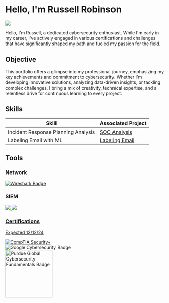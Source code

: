 # Hello, I'm Russell Robinson
<a href="https://www.linkedin.com/in/russell-robinson-a54ba6112/"><img src="https://img.shields.io/badge/-LinkedIn-0072b1?&style=for-the-badge&logo=linkedin&logoColor=white" /></a>


Hello, I'm Russell, a dedicated cybersecurity enthusiast. While I'm early in my career, I've actively engaged in various certifications and challenges that have significantly shaped my path and fueled my passion for the field.

## Objective
This portfolio offers a glimpse into my professional journey, emphasizing my key achievements and commitment to cybersecurity. Whether I'm developing innovative solutions, analyzing data-driven insights, or tackling complex challenges, I bring a mix of creativity, technical expertise, and a relentless drive for continuous learning to every project.

## Skills


| Skill                                         | Associated Project         |
|-----------------------------------------------|----------------------------|
| Incident Response Planning Analysis      | <a href="https://github.com/Russell-Robinson/Russell-Robinson.github.io/blob/b408d70e8299af4236ea1e122d2a50a1a727543f/2023%20Tesla_Incident-report-analysis.pdf">SOC Analysis</a>|
| Labeling Email with ML | <a href="https://github.com/Russell-Robinson/Russell-Robinson/blob/3462cccb6463d30f55897c4fcd7811340a40a725/Russell_project_(1).ipynb"> Labeling Email</a>|

## Tools

### Network
<div>
<a href="https://www.wireshark.org" target="_blank">
    <img src="https://img.shields.io/badge/-Wireshark-1679A7?style=for-the-badge&logo=Wireshark&logoColor=white" alt="Wireshark Badge">
</a>

    

</div>

### SIEM
<div>
<a href="https://www.splunk.com" target="_blank">    
<img src="https://img.shields.io/badge/-Splunk-000000?&style=for-the-badge&logo=Splunk&logoColor=white" />
<a href="https://www.elastic.co" target="_blank">
    <img src="https://img.shields.io/badge/-Elastic-005571?&style=for-the-badge&logo=Elastic&logoColor=white" />
<div>

 ### Certifications
 <div>
 
 <a href="#" title="Expectancy: December 2024">Expected 12/12/24</a>
 <div>
    <a href="https://www.comptia.com" target="_blank">    
        <img src="https://img.shields.io/badge/-Security%2B-FF0000?&style=for-the-badge&logo=CompTIA&logoColor=white" alt="CompTIA Security+" />
    </a>
</div>


<div>
</div>

<div>
    <img src="https://img.shields.io/badge/-Google%20Cybersecurity-4285F4?&style=for-the-badge&logo=Google&logoColor=white" alt="Google Cybersecurity Badge" />
</div>

<div>
    <a href="https://www.credly.com" target="_blank">
        <img src="https://github.com/user-attachments/assets/3fa38ee4-c427-4d59-bc40-f3b04666bf40" alt="Purdue Global Cybersecurity Fundamentals Badge" style="width:150px; height:auto;" />
    </a>
    <div data-iframe-width="150" data-iframe-height="270" data-share-badge-id="369e8e1c-0278-42d3-b899-7ea8b697782d" data-share-badge-host="https://www.credly.com"></div>
    

